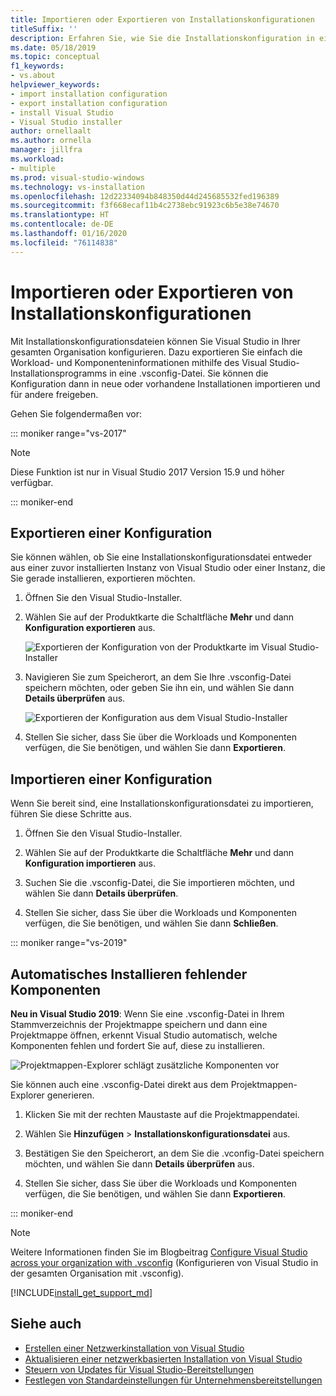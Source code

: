 ```yaml
---
title: Importieren oder Exportieren von Installationskonfigurationen
titleSuffix: ''
description: Erfahren Sie, wie Sie die Installationskonfiguration in eine Datei vom Typ „.vsconfig“ exportieren, für andere Benutzer freigeben und zum Klonen importieren.
ms.date: 05/18/2019
ms.topic: conceptual
f1_keywords:
- vs.about
helpviewer_keywords:
- import installation configuration
- export installation configuration
- install Visual Studio
- Visual Studio installer
author: ornellaalt
ms.author: ornella
manager: jillfra
ms.workload:
- multiple
ms.prod: visual-studio-windows
ms.technology: vs-installation
ms.openlocfilehash: 12d22334094b848350d44d245685532fed196389
ms.sourcegitcommit: f3f668ecaf11b4c2738ebc91923c6b5e38e74670
ms.translationtype: HT
ms.contentlocale: de-DE
ms.lasthandoff: 01/16/2020
ms.locfileid: "76114838"
---
```

# <a name="import-or-export-installation-configurations"></a>Importieren oder Exportieren von Installationskonfigurationen

Mit Installationskonfigurationsdateien können Sie Visual Studio in Ihrer gesamten Organisation konfigurieren. Dazu exportieren Sie einfach die Workload- und Komponenteninformationen mithilfe des Visual Studio-Installationsprogramms in eine .vsconfig-Datei. Sie können die Konfiguration dann in neue oder vorhandene Installationen importieren und für andere freigeben.

Gehen Sie folgendermaßen vor:

::: moniker range="vs-2017"

> [!NOTE]
> Diese Funktion ist nur in Visual Studio 2017 Version 15.9 und höher verfügbar.

::: moniker-end

## <a name="export-a-configuration"></a>Exportieren einer Konfiguration

Sie können wählen, ob Sie eine Installationskonfigurationsdatei entweder aus einer zuvor installierten Instanz von Visual Studio oder einer Instanz, die Sie gerade installieren, exportieren möchten.

1. Öffnen Sie den Visual Studio-Installer.

1. Wählen Sie auf der Produktkarte die Schaltfläche **Mehr** und dann **Konfiguration exportieren** aus.

   ![Exportieren der Konfiguration von der Produktkarte im Visual Studio-Installer](../install/media/vs-2019/vs-installer-export-config.png)

1. Navigieren Sie zum Speicherort, an dem Sie Ihre .vsconfig-Datei speichern möchten, oder geben Sie ihn ein, und wählen Sie dann **Details überprüfen** aus.

   ![Exportieren der Konfiguration aus dem Visual Studio-Installer](../install/media/vs-2019/export-configuration-confirmation.png)

1. Stellen Sie sicher, dass Sie über die Workloads und Komponenten verfügen, die Sie benötigen, und wählen Sie dann **Exportieren**.

## <a name="import-a-configuration"></a>Importieren einer Konfiguration

Wenn Sie bereit sind, eine Installationskonfigurationsdatei zu importieren, führen Sie diese Schritte aus.

1. Öffnen Sie den Visual Studio-Installer.

1. Wählen Sie auf der Produktkarte die Schaltfläche **Mehr** und dann **Konfiguration importieren** aus.

1. Suchen Sie die .vsconfig-Datei, die Sie importieren möchten, und wählen Sie dann **Details überprüfen**.

1. Stellen Sie sicher, dass Sie über die Workloads und Komponenten verfügen, die Sie benötigen, und wählen Sie dann **Schließen**.

::: moniker range="vs-2019"

## <a name="automatically-install-missing-components"></a>Automatisches Installieren fehlender Komponenten

**Neu in Visual Studio 2019**: Wenn Sie eine .vsconfig-Datei in Ihrem Stammverzeichnis der Projektmappe speichern und dann eine Projektmappe öffnen, erkennt Visual Studio automatisch, welche Komponenten fehlen und fordert Sie auf, diese zu installieren.

![Projektmappen-Explorer schlägt zusätzliche Komponenten vor](../install/media/vs-2019/solution-explorer-config-file.png)

Sie können auch eine .vsconfig-Datei direkt aus dem Projektmappen-Explorer generieren.

1. Klicken Sie mit der rechten Maustaste auf die Projektmappendatei.

1. Wählen Sie **Hinzufügen** > **Installationskonfigurationsdatei** aus.

1. Bestätigen Sie den Speicherort, an dem Sie die .vconfig-Datei speichern möchten, und wählen Sie dann **Details überprüfen** aus.

1. Stellen Sie sicher, dass Sie über die Workloads und Komponenten verfügen, die Sie benötigen, und wählen Sie dann **Exportieren**.

::: moniker-end

> [!NOTE]
> Weitere Informationen finden Sie im Blogbeitrag [Configure Visual Studio across your organization with .vsconfig](https://devblogs.microsoft.com/setup/configure-visual-studio-across-your-organization-with-vsconfig/) (Konfigurieren von Visual Studio in der gesamten Organisation mit .vsconfig).

[!INCLUDE[install_get_support_md](includes/install_get_support_md.md)]

## <a name="see-also"></a>Siehe auch

* [Erstellen einer Netzwerkinstallation von Visual Studio](create-a-network-installation-of-visual-studio.md)
* [Aktualisieren einer netzwerkbasierten Installation von Visual Studio](update-a-network-installation-of-visual-studio.md)
* [Steuern von Updates für Visual Studio-Bereitstellungen](controlling-updates-to-visual-studio-deployments.md)
* [Festlegen von Standardeinstellungen für Unternehmensbereitstellungen](set-defaults-for-enterprise-deployments.md)
